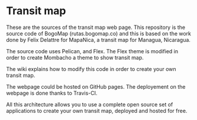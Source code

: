# Transit map 

These are the sources of the transit map web page.
This repository is the source code of BogoMap (rutas.bogomap.co) and this is based
on the work done by Felix Delattre for MapaNica, a transit map for Managua, Nicaragua.

The source code uses Pelican, and Flex. The Flex theme is modified in order to create
Mombacho a theme to show transit map.

The wiki explains how to modify this code in order to create your own transit map.

The webpage could be hosted on GitHub pages.
The deployement on the webpage is done thanks to Travis-CI.

All this architecture allows you to use a complete open source set of applications
to create your own transit map, deployed and hosted for free.

